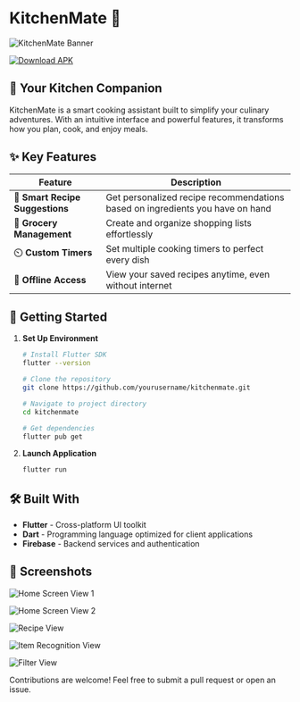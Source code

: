 # KitchenMate 🍳

![KitchenMate Banner](https://drive.google.com/file/d/1t6YfQXa06rdB-LqpE5nLJfmckQT0ykNN/view?usp=sharing)

[![Download APK](https://img.shields.io/badge/Download-APK-blue?style=for-the-badge&logo=android)](https://drive.google.com/file/d/1EJyu9nxRnjpTxby6flj3AivaaWajxVO9/viewZ?usp=sharing)


## 📱 Your Kitchen Companion

KitchenMate is a smart cooking assistant built to simplify your culinary adventures. With an intuitive interface and powerful features, it transforms how you plan, cook, and enjoy meals.

## ✨ Key Features

| Feature | Description |
|---------|-------------|
| 🥕 **Smart Recipe Suggestions** | Get personalized recipe recommendations based on ingredients you have on hand |
| 🛒 **Grocery Management** | Create and organize shopping lists effortlessly |
| ⏲️ **Custom Timers** | Set multiple cooking timers to perfect every dish |
| 📴 **Offline Access** | View your saved recipes anytime, even without internet |

## 🚀 Getting Started

1. **Set Up Environment**
     ```bash
     # Install Flutter SDK
     flutter --version
     
     # Clone the repository
     git clone https://github.com/yourusername/kitchenmate.git
     
     # Navigate to project directory
     cd kitchenmate
     
     # Get dependencies
     flutter pub get
     ```

2. **Launch Application**
     ```bash
     flutter run
     ```

## 🛠️ Built With

- **Flutter** - Cross-platform UI toolkit
- **Dart** - Programming language optimized for client applications
- **Firebase** - Backend services and authentication

## 📸 Screenshots

![Home Screen View 1](https://keep.google.com/u/0/media/v2/1X0wwt99x9MUM2Iuww6pvxo7X7saStqcwF_-TMMYpp3boqGU6XWt2B1ol2xxuag/1jF89plOtTdOxyrLYNmC6Mddfugstf1GIcqZO29RUiDUTUJmQXbrOtvkttpXd5gQ?accept=image%2Fgif%2Cimage%2Fjpeg%2Cimage%2Fjpg%2Cimage%2Fpng%2Caudio%2Faac&sz=1138)

![Home Screen View 2](https://keep.google.com/u/0/media/v2/1mj08qMsKCFaJMoX3rg5B8Dzrpf5Y1oHcWjD2GrhepRBIePSTmiHACWYNr5gkbQ/15zhCy70gbNMsLrQ2BGNKBfeTNZacI1L-qv2e5LjSxQOAYXGNlq3XbgSk15tgaQ?accept=image%2Fgif%2Cimage%2Fjpeg%2Cimage%2Fjpg%2Cimage%2Fpng%2Caudio%2Faac&sz=1140)

![Recipe View](https://keep.google.com/u/0/media/v2/1AH1e-e7BktKCqS3afFivh_0XLZTPUc8OaGWoPXSKzcPzfwTrT1__33Xgj19-NSo/19-l8MuQ6aB1_bgSF-baHissoRkKujBFIa68sSZ-xHwsrzgzZxxbuzCGCBaEXLJE?accept=image%2Fgif%2Cimage%2Fjpeg%2Cimage%2Fjpg%2Cimage%2Fpng%2Caudio%2Faac&sz=1280)

![Item Recognition View](https://keep.google.com/u/0/media/v2/1w-Ekj7fZIM7pTeRwZzhgBEGZORVZ5vNbUlZqtLsxvc1z2kwcRq2J3Kl2KOz9cA/1bBKhJhJt9RIDD6zEsI7ocS8TvxQORccuUrMUv9P0HYL981nl3hZIgCirV72bdWc?accept=image%2Fgif%2Cimage%2Fjpeg%2Cimage%2Fjpg%2Cimage%2Fpng%2Caudio%2Faac&sz=1142)

![Filter View](https://keep.google.com/u/0/media/v2/1S65zOJvcj1pUY9wFbLTToZzbxbr1HMhQsIejR5ormE6dhSAt7clgaHr9x1eMJJs/1mSnAmH-Aj4GFJcEIBie4gDVl6Uy1DlvQtvQ6Jk-joV7gkSkylv-ijpBhJrkbzhs?accept=image%2Fgif%2Cimage%2Fjpeg%2Cimage%2Fjpg%2Cimage%2Fpng%2Caudio%2Faac&sz=1280)



Contributions are welcome! Feel free to submit a pull request or open an issue.
